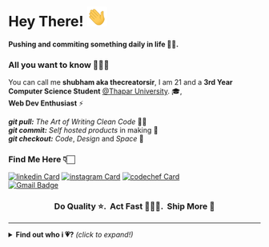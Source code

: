 # Hey There! <img src="https://github.com/thecreatorsir/thecreatorsir/blob/main/gifs/hi.gif" width="40px"></h2>

#### Pushing and commiting something daily in life 🙏🏻.

### All you want to know 🙋🏻‍♂️

You can call me **shubham aka thecreatorsir**,
I am 21 and a **3rd Year Computer Science Student** [@Thapar University](https://www.thapar.edu/). 🎓,<br>**Web Dev Enthusiast** ⚡

_**git pull:**_ _The Art of Writing Clean Code_ 👌🏻<br>
_**git commit:**_ _Self hosted products_ in making 🤩<br>
_**git checkout:**_ _Code_, _Design_ and _Space_ 🚀

### Find Me Here 👇🏻

[![linkedin Card](https://img.icons8.com/color/28/000000/linkedin.png)](https://www.linkedin.com/in/shubham-sharma-34bbab18b/)
[![instagram Card](https://img.icons8.com/fluent/28/000000/instagram-new.png)](https://www.instagram.com/s_h_u_b_h_a_m05/)
[![codechef Card](https://github.com/thecreatorsir/thecreatorsir/blob/main/gifs/Codechef.svg)](https://www.codechef.com/users/shubham_0509) <br>
[![Gmail Badge](https://img.shields.io/badge/-s.psharma887@gmail.com-c14438?style=flat-square&logo=Gmail&logoColor=white&link=mailto:s.psharma887@gmail.com)](mailto:s.psharma887@gmail.com)

<h3 align="center"><strong> Do Quality ⭐. &nbsp;Act Fast 🏃🏻‍♂️. &nbsp;Ship More 🚩</strong> </h3>

---

<details close>
<summary><b>Find out who i 💗?</b> <i>(click to expand!)</i></summary>

### inCoding 👨🏻‍💻

<img src="https://img.icons8.com/color/28/000000/windows-10.png"/>
<img src="https://img.icons8.com/fluent/28/000000/console.png"/>
<img src="https://img.icons8.com/color/28/000000/git.png"/>
<img src="https://img.icons8.com/fluent/28/000000/chrome.png"/>
<img src="https://github.com/thecreatorsir/thecreatorsir/blob/main/gifs/code.png"/>
<img src="https://github.com/thecreatorsir/thecreatorsir/blob/main/gifs/postman..png"/>
<img src="https://github.com/thecreatorsir/thecreatorsir/blob/main/gifs/mongodb.png"/>
<img src="https://github.com/thecreatorsir/thecreatorsir/blob/main/gifs/firebase.png"/>
<img src="https://github.com/thecreatorsir/thecreatorsir/blob/main/gifs/react.png"/>
<img src="https://github.com/thecreatorsir/thecreatorsir/blob/main/gifs/nodejs.png"/> 
<img src="https://github.com/thecreatorsir/thecreatorsir/blob/main/gifs/javascript.png"/> 
<img src="https://github.com/thecreatorsir/thecreatorsir/blob/main/gifs/c++.png"/>
<img src="https://github.com/thecreatorsir/thecreatorsir/blob/main/gifs/c.png"/>

```
I keep going dates with them 💗, best part no one hates me for going on date with others 😁.
```

### Profile Overview 👀

![Github stats](https://github-readme-stats.vercel.app/api?username=thecreatorsir&show_icons=true)<br>

```
And at last some stats to impress my next 😍😉.
```

</details>
